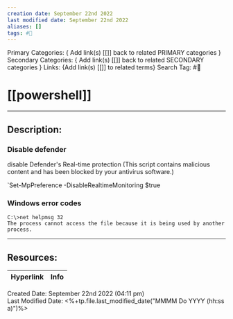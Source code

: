 ```yaml
---
creation date: September 22nd 2022
last modified date: September 22nd 2022
aliases: []
tags: #📕
---
```


Primary Categories: { Add link(s) [[]] back to related PRIMARY categories }
Secondary Categories:  { Add link(s) [[]] back to related SECONDARY categories }
Links: {Add link(s) [[]] to related terms}
Search Tag: #📕  

# [[powershell]]  
___

## Description:  

### Disable defender

disable Defender's Real-time protection (This script contains malicious content and has been blocked by your antivirus software.)

`Set-MpPreference -DisableRealtimeMonitoring $true


### Windows error codes

```
C:\>net helpmsg 32
The process cannot access the file because it is being used by another process.
```

___

## Resources:

| Hyperlink | Info |
| --------- | ---- |


Created Date: September 22nd 2022 (04:11 pm)  
Last Modified Date: <%+tp.file.last_modified_date("MMMM Do YYYY (hh:ss a)")%>
